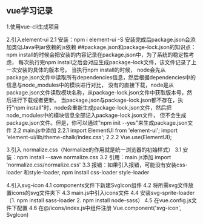 ## vue学习记录

1.使用vue-cli生成项目

2.引入element-ui
    2.1 安装：npm i element-ui -S
        安装完成后package.json会添加类似Java中jar依赖的js依赖
        ##package.json和package-lock.json的知识点：
            npm install的时候会把安装的内容记录在package.json中，为了系统的稳定性考虑，
            每次执行完npm install之后会对应生成package-lock文件，该文件记录了上一次安装的具体的版本号。
            当执行npm install的时候， node会先从package.json文件中读取所有dependencies信息，然后根据dependencies中的信息与node_modules中的模块进行对比，
            没有的直接下载，node是从package.json文件读取模块名称，从package-lock.json文件中获取版本号，然后进行下载或者更新。
            当package.json与package-lock.json都不存在，执行"npm install"时，node会重新生成package-lock.json文件，然后把node_modules中的模块信息全部记入package-lock.json文件，
            但不会生成package.json文件。但是，你可以通过"npm init --yes"来生成package.json文件
    2.2 main.js中添加
       2.2.1 import ElementUI from 'element-ui';
             import 'element-ui/lib/theme-chalk/index.css';
       2.2.2 Vue.use(ElementUI);
       
3.引入 normalize.css（Normalize的作用就是统一浏览器的初始样式）
    3.1 安装：npm install --save normalize.css
    3.2 引用：main.js添加 import 'normalize.css/normalize.css'
    3.3 报错：如果引入报错，可能没有安装css-loader 和style-loader, npm install css-loader style-loader

4.引入svg-icon
      4.1 components文件下新建SvgIcon组件
      4.2 将所需svg文件放置icons的svg文件夹下
      4.3 main.js中引入icons文件 
      4.4 安装svg-sprite-loader （1. npm install sass-loader   2. npm install node-sass）
      4.5 在vue.config.js文件下配置
      4.6 在@/icons/index.js中组件注册 Vue.component('svg-icon', SvgIcon)
      

